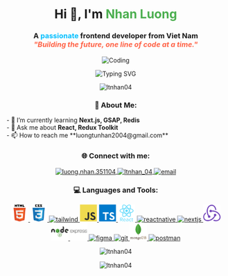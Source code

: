 <h1 align="center">Hi 👋, I'm <span style="color:#4CAF50;">Nhan Luong</span></h1>
<h3 align="center">
  A <span style="color:#00BFFF;">passionate</span> frontend developer from Viet Nam <br/>
  <span style="color:#FF6347; font-style: italic;">"Building the future, one line of code at a time."</span>
</h3>

<p align="center">
  <img align="center" alt="Coding" width="400" src="https://encrypted-tbn0.gstatic.com/images?q=tbn:ANd9GcT1kHEgewyUp-ttr19nwwZ7nUUfCEwfYsJE3w&s" />
</p>

<p align="center">
  <img src="https://readme-typing-svg.demolab.com?font=Fira+Code&weight=500&size=24&duration=3000&pause=1000&center=true&vCenter=true&width=435&lines=Software+Developer;Frontend+Enthusiast;Building+Responsive+Websites" alt="Typing SVG" />
</p>


<p align="center">
  <img src="https://komarev.com/ghpvc/?username=ltnhan04&label=Profile%20views&color=0e75b6&style=flat" alt="ltnhan04" />
</p>

<h3 align="center">🚀 About Me:</h3>
- 🌱 I’m currently learning <strong>Next.js, GSAP, Redis </strong> <br/>
- 💬 Ask me about <strong>React, Redux Toolkit</strong> <br/>
- 📫 How to reach me **luongtunhan2004@gmail.com**

<h3 align="center">🌐 Connect with me:</h3>
<p align="center">
  <a href="https://fb.com/luong.nhan.351104" target="_blank">
    <img align="center" src="https://img.icons8.com/color/48/000000/facebook.png" alt="luong.nhan.351104" />
  </a>
  <a href="https://www.leetcode.com/ltnhan_04" target="_blank">
    <img align="center" src="https://img.icons8.com/external-tal-revivo-color-tal-revivo/48/000000/external-level-up-your-coding-skills-and-quickly-land-a-job-logo-color-tal-revivo.png" alt="ltnhan_04" />
  </a>
  <a href="mailto:luongtunhan2004@gmail.com">
    <img align="center" src="https://img.icons8.com/color/48/000000/gmail-new.png" alt="email" />
  </a>
</p>

<h3 align="center">💻 Languages and Tools:</h3>
<p align="center"> 
  <a href="https://www.w3.org/html/" target="_blank" rel="noreferrer">
    <img src="https://raw.githubusercontent.com/devicons/devicon/master/icons/html5/html5-original-wordmark.svg" alt="html5" width="40" height="40"/>
  </a> 
  <a href="https://www.w3schools.com/css/" target="_blank" rel="noreferrer">
    <img src="https://raw.githubusercontent.com/devicons/devicon/master/icons/css3/css3-original-wordmark.svg" alt="css3" width="40" height="40"/>
  </a>
    <a href="https://tailwindcss.com/" target="_blank" rel="noreferrer">
    <img src="https://www.vectorlogo.zone/logos/tailwindcss/tailwindcss-icon.svg" alt="tailwind" width="40" height="40"/>
  </a> 
    <a href="https://developer.mozilla.org/en-US/docs/Web/JavaScript" target="_blank" rel="noreferrer">
    <img src="https://raw.githubusercontent.com/devicons/devicon/master/icons/javascript/javascript-original.svg" alt="javascript" width="40" height="40"/>
  </a> 
    <a href="https://www.typescriptlang.org/" target="_blank" rel="noreferrer">
    <img src="https://raw.githubusercontent.com/devicons/devicon/master/icons/typescript/typescript-original.svg" alt="typescript" width="40" height="40"/>
  </a>
    <a href="https://reactjs.org/" target="_blank" rel="noreferrer">
    <img src="https://raw.githubusercontent.com/devicons/devicon/master/icons/react/react-original-wordmark.svg" alt="react" width="40" height="40"/>
  </a> 
  <a href="https://reactnative.dev/" target="_blank" rel="noreferrer">
    <img src="https://reactnative.dev/img/header_logo.svg" alt="reactnative" width="40" height="40"/>
  </a> 
    <a href="https://nextjs.org/" target="_blank" rel="noreferrer">
    <img src="https://cdn.worldvectorlogo.com/logos/nextjs-2.svg" alt="nextjs" width="40" height="40"/>
  </a> 
    <a href="https://redux.js.org" target="_blank" rel="noreferrer">
    <img src="https://raw.githubusercontent.com/devicons/devicon/master/icons/redux/redux-original.svg" alt="redux" width="40" height="40"/>
  </a> 
    <a href="https://nodejs.org" target="_blank" rel="noreferrer">
    <img src="https://raw.githubusercontent.com/devicons/devicon/master/icons/nodejs/nodejs-original-wordmark.svg" alt="nodejs" width="40" height="40"/>
  </a> 
  <a href="https://expressjs.com" target="_blank" rel="noreferrer">
    <img src="https://raw.githubusercontent.com/devicons/devicon/master/icons/express/express-original-wordmark.svg" alt="express" width="40" height="40"/>
  </a> 
  <a href="https://www.figma.com/" target="_blank" rel="noreferrer">
    <img src="https://www.vectorlogo.zone/logos/figma/figma-icon.svg" alt="figma" width="40" height="40"/>
  </a> 
  <a href="https://git-scm.com/" target="_blank" rel="noreferrer">
    <img src="https://www.vectorlogo.zone/logos/git-scm/git-scm-icon.svg" alt="git" width="40" height="40"/>
  </a> 

  <a href="https://www.mongodb.com/" target="_blank" rel="noreferrer">
    <img src="https://raw.githubusercontent.com/devicons/devicon/master/icons/mongodb/mongodb-original-wordmark.svg" alt="mongodb" width="40" height="40"/>
  </a> 

  <a href="https://postman.com" target="_blank" rel="noreferrer">
    <img src="https://www.vectorlogo.zone/logos/getpostman/getpostman-icon.svg" alt="postman" width="40" height="40"/>
  </a> 



</p>

<p align="center">
  <img src="https://github-readme-stats.vercel.app/api/top-langs?username=ltnhan04&show_icons=true&locale=en&layout=compact" alt="ltnhan04" />
</p>

<p align="center">
  <img align="center" src="https://github-readme-stats.vercel.app/api?username=ltnhan04&show_icons=true&locale=en" alt="ltnhan04" />
</p>
